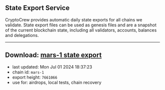 ## State Export Service
CryptoCrew provides automatic daily state exports for all chains we validate. State export files can be used as genesis files and are a snapshot of the current blockchain state, including all validators, accounts, balances and delegations.

---
**Download: [mars-1 state export](https://dl-eu2.ccvalidators.com/SERVICE/mars/mars-1_export_7661066.json)**
---

- last updated: Mon Jul 01 2024 18:37:23
- chain id: `mars-1`
- export height: `7661066`
- use for: airdrops, local tests, chain recovery

